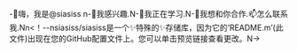 -👋嗨，我是@siasiss n-👀我感兴趣.N-🌱我正在学习.N-💞️我想和你合作.📫怎么联系我.Nn<！--nsiasiss/siasiss是一个✨特殊的✨存储库，因为它的‘README.m’(此文件)出现在您的GitHub配置文件上。您可以单击预览链接查看更改。N->
